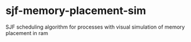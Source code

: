 # sjf-memory-placement-sim
SJF scheduling algorithm for processes with visual simulation of memory placement in ram
